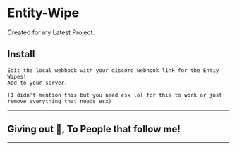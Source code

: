 # Entity-Wipe
Created for my Latest Project.

## Install
```
Edit the local webhook with your discord webhook link for the Entiy Wipes!
Add to your server.

(I didn't mention this but you need esx lol for this to work or just remove everything that needs esx)
```
---
## Giving out 🍪, To People that follow me!

---

